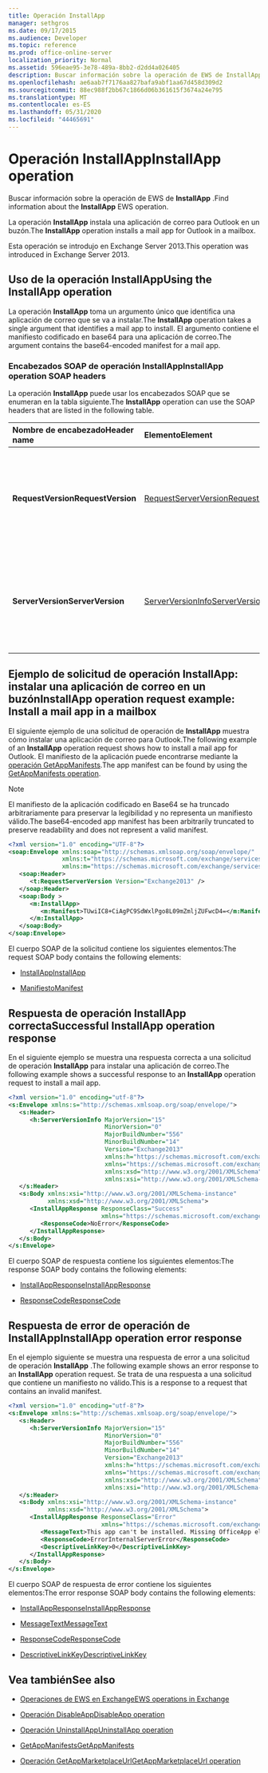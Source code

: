 ```yaml
---
title: Operación InstallApp
manager: sethgros
ms.date: 09/17/2015
ms.audience: Developer
ms.topic: reference
ms.prod: office-online-server
localization_priority: Normal
ms.assetid: 596eae95-3e78-489a-8bb2-d2dd4a026405
description: Buscar información sobre la operación de EWS de InstallApp.
ms.openlocfilehash: ae6aab7f7176aa827bafa9abf1aa67d458d309d2
ms.sourcegitcommit: 88ec988f2bb67c1866d06b361615f3674a24e795
ms.translationtype: MT
ms.contentlocale: es-ES
ms.lasthandoff: 05/31/2020
ms.locfileid: "44465691"
---
```

# <a name="installapp-operation"></a><span data-ttu-id="4e3e1-103">Operación InstallApp</span><span class="sxs-lookup"><span data-stu-id="4e3e1-103">InstallApp operation</span></span>

<span data-ttu-id="4e3e1-104">Buscar información sobre la operación de EWS de **InstallApp** .</span><span class="sxs-lookup"><span data-stu-id="4e3e1-104">Find information about the **InstallApp** EWS operation.</span></span> 
  
<span data-ttu-id="4e3e1-105">La operación **InstallApp** instala una aplicación de correo para Outlook en un buzón.</span><span class="sxs-lookup"><span data-stu-id="4e3e1-105">The **InstallApp** operation installs a mail app for Outlook in a mailbox.</span></span> 
  
<span data-ttu-id="4e3e1-106">Esta operación se introdujo en Exchange Server 2013.</span><span class="sxs-lookup"><span data-stu-id="4e3e1-106">This operation was introduced in Exchange Server 2013.</span></span>
  
## <a name="using-the-installapp-operation"></a><span data-ttu-id="4e3e1-107">Uso de la operación InstallApp</span><span class="sxs-lookup"><span data-stu-id="4e3e1-107">Using the InstallApp operation</span></span>

<span data-ttu-id="4e3e1-108">La operación **InstallApp** toma un argumento único que identifica una aplicación de correo que se va a instalar.</span><span class="sxs-lookup"><span data-stu-id="4e3e1-108">The **InstallApp** operation takes a single argument that identifies a mail app to install.</span></span> <span data-ttu-id="4e3e1-109">El argumento contiene el manifiesto codificado en base64 para una aplicación de correo.</span><span class="sxs-lookup"><span data-stu-id="4e3e1-109">The argument contains the base64-encoded manifest for a mail app.</span></span> 
  
### <a name="installapp-operation-soap-headers"></a><span data-ttu-id="4e3e1-110">Encabezados SOAP de operación InstallApp</span><span class="sxs-lookup"><span data-stu-id="4e3e1-110">InstallApp operation SOAP headers</span></span>

<span data-ttu-id="4e3e1-111">La operación **InstallApp** puede usar los encabezados SOAP que se enumeran en la tabla siguiente.</span><span class="sxs-lookup"><span data-stu-id="4e3e1-111">The **InstallApp** operation can use the SOAP headers that are listed in the following table.</span></span> 
  
|<span data-ttu-id="4e3e1-112">**Nombre de encabezado**</span><span class="sxs-lookup"><span data-stu-id="4e3e1-112">**Header name**</span></span>|<span data-ttu-id="4e3e1-113">**Elemento**</span><span class="sxs-lookup"><span data-stu-id="4e3e1-113">**Element**</span></span>|<span data-ttu-id="4e3e1-114">**Descripción**</span><span class="sxs-lookup"><span data-stu-id="4e3e1-114">**Description**</span></span>|
|:-----|:-----|:-----|
|<span data-ttu-id="4e3e1-115">**RequestVersion**</span><span class="sxs-lookup"><span data-stu-id="4e3e1-115">**RequestVersion**</span></span> <br/> |[<span data-ttu-id="4e3e1-116">RequestServerVersion</span><span class="sxs-lookup"><span data-stu-id="4e3e1-116">RequestServerVersion</span></span>](requestserverversion.md) <br/> |<span data-ttu-id="4e3e1-117">Identifica la versión del esquema para la solicitud de operación.</span><span class="sxs-lookup"><span data-stu-id="4e3e1-117">Identifies the schema version for the operation request.</span></span> <span data-ttu-id="4e3e1-118">Este encabezado se aplica a una solicitud.</span><span class="sxs-lookup"><span data-stu-id="4e3e1-118">This header is applicable to a request.</span></span>  <br/> |
|<span data-ttu-id="4e3e1-119">**ServerVersion**</span><span class="sxs-lookup"><span data-stu-id="4e3e1-119">**ServerVersion**</span></span> <br/> |[<span data-ttu-id="4e3e1-120">ServerVersionInfo</span><span class="sxs-lookup"><span data-stu-id="4e3e1-120">ServerVersionInfo</span></span>](serverversioninfo.md) <br/> |<span data-ttu-id="4e3e1-121">Identifica la versión del servidor que respondió a la solicitud.</span><span class="sxs-lookup"><span data-stu-id="4e3e1-121">Identifies the version of the server that responded to the request.</span></span> <span data-ttu-id="4e3e1-122">Este encabezado se aplica a una respuesta.</span><span class="sxs-lookup"><span data-stu-id="4e3e1-122">This header is applicable to a response.</span></span>  <br/> |
   
## <a name="installapp-operation-request-example-install-a-mail-app-in-a-mailbox"></a><span data-ttu-id="4e3e1-123">Ejemplo de solicitud de operación InstallApp: instalar una aplicación de correo en un buzón</span><span class="sxs-lookup"><span data-stu-id="4e3e1-123">InstallApp operation request example: Install a mail app in a mailbox</span></span>

<span data-ttu-id="4e3e1-124">El siguiente ejemplo de una solicitud de operación de **InstallApp** muestra cómo instalar una aplicación de correo para Outlook.</span><span class="sxs-lookup"><span data-stu-id="4e3e1-124">The following example of an **InstallApp** operation request shows how to install a mail app for Outlook.</span></span> <span data-ttu-id="4e3e1-125">El manifiesto de la aplicación puede encontrarse mediante la [operación GetAppManifests](getappmanifests-operation.md).</span><span class="sxs-lookup"><span data-stu-id="4e3e1-125">The app manifest can be found by using the [GetAppManifests operation](getappmanifests-operation.md).</span></span>
  
> [!NOTE]
> <span data-ttu-id="4e3e1-126">El manifiesto de la aplicación codificado en Base64 se ha truncado arbitrariamente para preservar la legibilidad y no representa un manifiesto válido.</span><span class="sxs-lookup"><span data-stu-id="4e3e1-126">The base64-encoded app manifest has been arbitrarily truncated to preserve readability and does not represent a valid manifest.</span></span> 
  
```XML
<?xml version="1.0" encoding="UTF-8"?>
<soap:Envelope xmlns:soap="http://schemas.xmlsoap.org/soap/envelope/"
               xmlns:t="https://schemas.microsoft.com/exchange/services/2006/types"
               xmlns:m="https://schemas.microsoft.com/exchange/services/2006/messages">
   <soap:Header>
      <t:RequestServerVersion Version="Exchange2013" />
   </soap:Header>
   <soap:Body >
      <m:InstallApp>
         <m:Manifest>TUwiIC8+CiAgPC9SdWxlPgo8L09mZmljZUFwcD4=</m:Manifest>
      </m:InstallApp>
   </soap:Body>
</soap:Envelope>

```

<span data-ttu-id="4e3e1-127">El cuerpo SOAP de la solicitud contiene los siguientes elementos:</span><span class="sxs-lookup"><span data-stu-id="4e3e1-127">The request SOAP body contains the following elements:</span></span>
  
- [<span data-ttu-id="4e3e1-128">InstallApp</span><span class="sxs-lookup"><span data-stu-id="4e3e1-128">InstallApp</span></span>](installapp.md)
    
- [<span data-ttu-id="4e3e1-129">Manifiesto</span><span class="sxs-lookup"><span data-stu-id="4e3e1-129">Manifest</span></span>](manifest.md)
    
## <a name="successful-installapp-operation-response"></a><span data-ttu-id="4e3e1-130">Respuesta de operación InstallApp correcta</span><span class="sxs-lookup"><span data-stu-id="4e3e1-130">Successful InstallApp operation response</span></span>

<span data-ttu-id="4e3e1-131">En el siguiente ejemplo se muestra una respuesta correcta a una solicitud de operación **InstallApp** para instalar una aplicación de correo.</span><span class="sxs-lookup"><span data-stu-id="4e3e1-131">The following example shows a successful response to an **InstallApp** operation request to install a mail app.</span></span> 
  
```XML
<?xml version="1.0" encoding="utf-8"?>
<s:Envelope xmlns:s="http://schemas.xmlsoap.org/soap/envelope/">
   <s:Header>
      <h:ServerVersionInfo MajorVersion="15" 
                           MinorVersion="0" 
                           MajorBuildNumber="556" 
                           MinorBuildNumber="14" 
                           Version="Exchange2013" 
                           xmlns:h="https://schemas.microsoft.com/exchange/services/2006/types" 
                           xmlns="https://schemas.microsoft.com/exchange/services/2006/types" 
                           xmlns:xsd="http://www.w3.org/2001/XMLSchema" 
                           xmlns:xsi="http://www.w3.org/2001/XMLSchema-instance"/>
   </s:Header>
   <s:Body xmlns:xsi="http://www.w3.org/2001/XMLSchema-instance" 
           xmlns:xsd="http://www.w3.org/2001/XMLSchema">
      <InstallAppResponse ResponseClass="Success" 
                          xmlns="https://schemas.microsoft.com/exchange/services/2006/messages">
         <ResponseCode>NoError</ResponseCode>
      </InstallAppResponse>
   </s:Body>
</s:Envelope>
```

<span data-ttu-id="4e3e1-132">El cuerpo SOAP de respuesta contiene los siguientes elementos:</span><span class="sxs-lookup"><span data-stu-id="4e3e1-132">The response SOAP body contains the following elements:</span></span>
  
- [<span data-ttu-id="4e3e1-133">InstallAppResponse</span><span class="sxs-lookup"><span data-stu-id="4e3e1-133">InstallAppResponse</span></span>](installappresponse.md)
    
- [<span data-ttu-id="4e3e1-134">ResponseCode</span><span class="sxs-lookup"><span data-stu-id="4e3e1-134">ResponseCode</span></span>](responsecode.md)
    
## <a name="installapp-operation-error-response"></a><span data-ttu-id="4e3e1-135">Respuesta de error de operación de InstallApp</span><span class="sxs-lookup"><span data-stu-id="4e3e1-135">InstallApp operation error response</span></span>

<span data-ttu-id="4e3e1-136">En el ejemplo siguiente se muestra una respuesta de error a una solicitud de operación **InstallApp** .</span><span class="sxs-lookup"><span data-stu-id="4e3e1-136">The following example shows an error response to an **InstallApp** operation request.</span></span> <span data-ttu-id="4e3e1-137">Se trata de una respuesta a una solicitud que contiene un manifiesto no válido.</span><span class="sxs-lookup"><span data-stu-id="4e3e1-137">This is a response to a request that contains an invalid manifest.</span></span> 
  
```XML
<?xml version="1.0" encoding="utf-8"?>
<s:Envelope xmlns:s="http://schemas.xmlsoap.org/soap/envelope/">
   <s:Header>
      <h:ServerVersionInfo MajorVersion="15" 
                           MinorVersion="0" 
                           MajorBuildNumber="556" 
                           MinorBuildNumber="14" 
                           Version="Exchange2013" 
                           xmlns:h="https://schemas.microsoft.com/exchange/services/2006/types" 
                           xmlns="https://schemas.microsoft.com/exchange/services/2006/types" 
                           xmlns:xsd="http://www.w3.org/2001/XMLSchema" 
                           xmlns:xsi="http://www.w3.org/2001/XMLSchema-instance"/>
   </s:Header>
   <s:Body xmlns:xsi="http://www.w3.org/2001/XMLSchema-instance" 
           xmlns:xsd="http://www.w3.org/2001/XMLSchema">
      <InstallAppResponse ResponseClass="Error" 
                          xmlns="https://schemas.microsoft.com/exchange/services/2006/messages">
         <MessageText>This app can't be installed. Missing OfficeApp element.</MessageText>
         <ResponseCode>ErrorInternalServerError</ResponseCode>
         <DescriptiveLinkKey>0</DescriptiveLinkKey>
      </InstallAppResponse>
   </s:Body>
</s:Envelope>

```

<span data-ttu-id="4e3e1-138">El cuerpo SOAP de respuesta de error contiene los siguientes elementos:</span><span class="sxs-lookup"><span data-stu-id="4e3e1-138">The error response SOAP body contains the following elements:</span></span>
  
- [<span data-ttu-id="4e3e1-139">InstallAppResponse</span><span class="sxs-lookup"><span data-stu-id="4e3e1-139">InstallAppResponse</span></span>](installappresponse.md)
    
- [<span data-ttu-id="4e3e1-140">MessageText</span><span class="sxs-lookup"><span data-stu-id="4e3e1-140">MessageText</span></span>](messagetext.md)
    
- [<span data-ttu-id="4e3e1-141">ResponseCode</span><span class="sxs-lookup"><span data-stu-id="4e3e1-141">ResponseCode</span></span>](responsecode.md)
    
- [<span data-ttu-id="4e3e1-142">DescriptiveLinkKey</span><span class="sxs-lookup"><span data-stu-id="4e3e1-142">DescriptiveLinkKey</span></span>](descriptivelinkkey.md)
    
## <a name="see-also"></a><span data-ttu-id="4e3e1-143">Vea también</span><span class="sxs-lookup"><span data-stu-id="4e3e1-143">See also</span></span>

- [<span data-ttu-id="4e3e1-144">Operaciones de EWS en Exchange</span><span class="sxs-lookup"><span data-stu-id="4e3e1-144">EWS operations in Exchange</span></span>](ews-operations-in-exchange.md)
    
- [<span data-ttu-id="4e3e1-145">Operación DisableApp</span><span class="sxs-lookup"><span data-stu-id="4e3e1-145">DisableApp operation</span></span>](disableapp-operation.md)
    
- [<span data-ttu-id="4e3e1-146">Operación UninstallApp</span><span class="sxs-lookup"><span data-stu-id="4e3e1-146">UninstallApp operation</span></span>](uninstallapp-operation.md)
    
- [<span data-ttu-id="4e3e1-147">GetAppManifests</span><span class="sxs-lookup"><span data-stu-id="4e3e1-147">GetAppManifests</span></span>](getappmanifests.md)
    
- [<span data-ttu-id="4e3e1-148">Operación GetAppMarketplaceUrl</span><span class="sxs-lookup"><span data-stu-id="4e3e1-148">GetAppMarketplaceUrl operation</span></span>](getappmarketplaceurl-operation.md)
    

